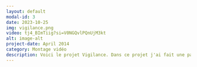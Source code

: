 ```yaml
---
layout: default
modal-id: 3
date: 2023-10-25
img: vigilance.png
video: tj4_BImTiig?si=V0NGQvlPQnUjM3kt
alt: image-alt
project-date: April 2014
category: Montage vidéo
description: Voici le projet Vigilance. Dans ce projet j'ai fait une partie du montage vidéo et sonore, filmer des scènes et fait la musique du générique. Ce projet à pu être exposer sur trois projecteurs et sur une télé catodique. Ce projet montre une société ou tout est sous observation dans la routine d'un jeune homme dans un monde dystopique.
---
```


